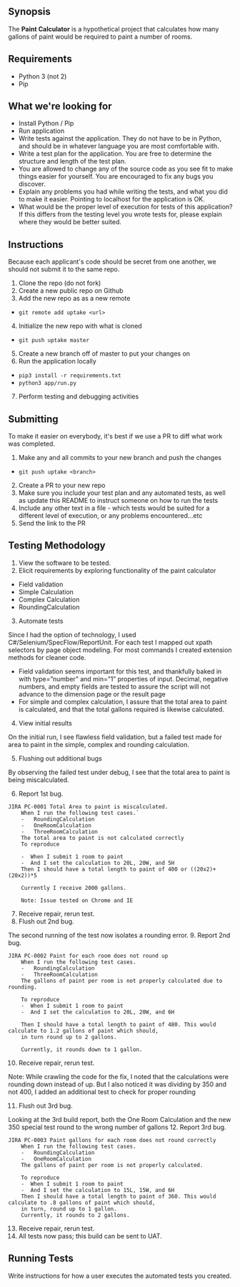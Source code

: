 ## Synopsis

The **Paint Calculator** is a hypothetical project that calculates how many gallons of paint would be required to paint a number of rooms.

## Requirements

* Python 3 (not 2)
* Pip

## What we're looking for

* Install Python / Pip
* Run application
* Write tests against the application. They do not have to be in Python, and should be in whatever language you are most comfortable with.
* Write a test plan for the application.  You are free to determine the structure and length of the test plan.
* You are allowed to change any of the source code as you see fit to make things easier for yourself. You are encouraged to fix any bugs you discover.
* Explain any problems you had while writing the tests, and what you did to make it easier. Pointing to localhost for the application is OK.
* What would be the proper level of execution for tests of this application?  If this differs from the testing level you wrote tests for, please explain where they would be better suited.

## Instructions

Because each applicant's code should be secret from one another, we should not submit it to the same repo.

1. Clone the repo (do not fork)
2. Create a new public repo on Github
3. Add the new repo as as a new remote
* `git remote add uptake <url>`
4. Initialize the new repo with what is cloned
* `git push uptake master`
5. Create a new branch off of master to put your changes on
6. Run the application locally
* `pip3 install -r requirements.txt`
* `python3 app/run.py`
7. Perform testing and debugging activities

## Submitting 

To make it easier on everybody, it's best if we use a PR to diff what work was completed.

1. Make any and all commits to your new branch and push the changes
* `git push uptake <branch>`
2. Create a PR to your new repo
3. Make sure you include your test plan and any automated tests, as well as update this README to instruct someone on how to run the tests
4. Include any other text in a file - which tests would be suited for a different level of execution, or any problems encountered...etc
5. Send the link to the PR

## Testing Methodology
1.	View the software to be tested.
2.	Elicit requirements by exploring functionality of the paint calculator
  -  Field validation
  -  Simple Calculation
  -  Complex Calculation
  -  RoundingCalculation
3.	Automate tests

Since I had the option of technology, I used C#/Selenium/SpecFlow/ReportUnit.  For each test I mapped out xpath selectors by page object modeling. For most commands I created extension methods for cleaner code.

  -  Field validation seems important for this test, and thankfully baked in with type=”number” and min=”1” properties of input.  Decimal, negative numbers, and empty fields  are tested to assure the script will not advance to the dimension page or the result page
  -  For simple and complex calculation, I assure that the total area to paint is calculated, and that the total gallons required is likewise calculated.
  4.  View initial results

On the initial run, I see flawless field validation, but a failed test made for area to paint in the simple, 
    complex and rounding calculation.
    
  5.	Flushing out additional bugs
 
 By observing the failed test under debug, I see that the total area to paint is being miscalculated. 
 
  6.	Report 1st bug.
    
    JIRA PC-0001 Total Area to paint is miscalculated.
        When I run the following test cases.`
        -   RoundingCalculation
        -   OneRoomCalculation
        -   ThreeRoomCalculation
        The total area to paint is not calculated correctly
        To reproduce

        -  When I submit 1 room to paint
        -  And I set the calculation to 20L, 20W, and 5H
        Then I should have a total length to paint of 400 or ((20x2)+ (20x2))*5

        Currently I receive 2000 gallons.

        Note: Issue tested on Chrome and IE

  7.	Receive repair, rerun test.
  8.	Flush out 2nd bug.
  
The second running of the test now isolates a rounding error. 
  9.	Report 2nd bug.
	
    JIRA PC-0002 Paint for each room does not round up
  	    When I run the following test cases.
        -   RoundingCalculation
        -   ThreeRoomCalculation
        The gallons of paint per room is not properly calculated due to rounding.

        To reproduce
        -  When I submit 1 room to paint
        -  And I set the calculation to 20L, 20W, and 6H

        Then I should have a total length to paint of 480. This would calculate to 1.2 gallons of paint which should, 
        in turn round up to 2 gallons.

        Currently, it rounds down to 1 gallon.

  10.	Receive repair, rerun test.

  Note:
  While crawling the code for the fix, I noted that the calculations were rounding down instead of up.  But I also noticed it was dividing by 350 and not 400, I added an additional test to check for proper rounding

  11.	Flush out 3rd bug.
  
  Looking at the 3rd build report, both the One Room Calculation and the new 350 special test round to the wrong number of gallons
  12.	Report 3rd bug.
  
    JIRA PC-0003 Paint gallons for each room does not round correctly  
        When I run the following test cases.
        -   RoundingCalculation
        -   OneRoomCalculation
        The gallons of paint per room is not properly calculated.

        To reproduce
        -  When I submit 1 room to paint
        -  And I set the calculation to 15L, 15W, and 6H
        Then I should have a total length to paint of 360. This would calculate to .8 gallons of paint which should, 
        in turn, round up to 1 gallon.
        Currently, it rounds to 2 gallons.
  13.	 Receive repair, rerun test.
  14.	 All tests now pass; this build can be sent to UAT.

## Running Tests

Write instructions for how a user executes the automated tests you created.
